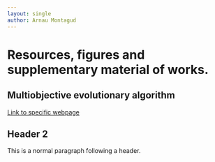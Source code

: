 ```yaml
---
layout: single
author: Arnau Montagud
---
```


# [](#header-1)Resources, figures and supplementary material of works.

## [](#header-2)Multiobjective evolutionary algorithm

[Link to specific webpage](https://arnaumontagud.github.io/metamode)

## [](#header-2)Header 2

This is a normal paragraph following a header. 
